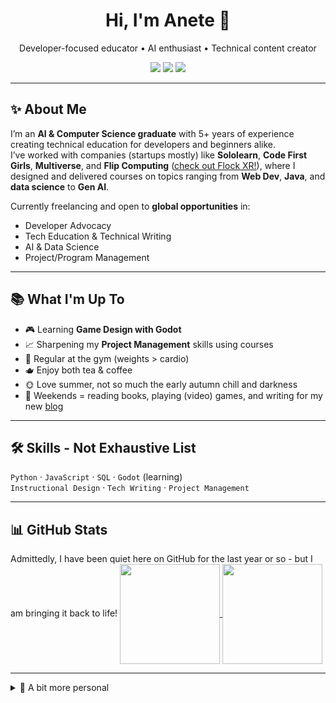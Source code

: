 <!-- Header -->
<div align="center">
  <h1>Hi, I'm Anete 👋</h1>
  <p>Developer-focused educator • AI enthusiast • Technical content creator</p>

  <a href="https://anetezepa.github.io/blog/"><img src="https://img.shields.io/badge/Blog-Read-blue?logo=githubpages" /></a>
  <a href="mailto:anete.zepaa@gmail.com"><img src="https://img.shields.io/badge/Email-Contact-red?logo=gmail" /></a>
  <a href="https://www.linkedin.com/in/anete-zepa/"><img src="https://img.shields.io/badge/LinkedIn-Connect-blue?logo=linkedin" /></a>
</div>

---

## ✨ About Me
I’m an **AI & Computer Science graduate** with 5+ years of experience creating technical education for developers and beginners alike.  
I’ve worked with companies (startups mostly) like **Sololearn**, **Code First Girls**, **Multiverse**, and **Flip Computing** ([check out Flock XR!](https://flockxr.com/)), where I designed and delivered courses on topics ranging from **Web Dev**, **Java**, and **data science** to **Gen AI**.  

Currently freelancing and open to **global opportunities** in:  
- Developer Advocacy  
- Tech Education & Technical Writing  
- AI & Data Science  
- Project/Program Management  

---

## 📚 What I'm Up To
- 🎮 Learning **Game Design with Godot**  
- 📈 Sharpening my **Project Management** skills using courses
- 💪 Regular at the gym (weights > cardio)  
- 🫖 Enjoy both tea & coffee 
- 🌞 Love summer, not so much the early autumn chill and darkness
- 📖 Weekends = reading books, playing (video) games, and writing for my new [blog](https://anetezepa.github.io/blog/)    

---

## 🛠️ Skills - Not Exhaustive List
`Python` · `JavaScript` · `SQL` · `Godot` (learning)  
`Instructional Design` · `Tech Writing` · `Project Management`  

---

## 📊 GitHub Stats

Admittedly, I have been quiet here on GitHub for the last year or so - but I am bringing it back to life! 
<a href="https://github.com/anetezepa">
  <img align="center" height="160" src="https://github-readme-stats.vercel.app/api?username=anetezepa&show_icons=true&hide_title=true&hide_rank=false" />
</a>
<a href="https://github.com/anetezepa">
  <img align="center" height="160" src="https://github-readme-stats.vercel.app/api/top-langs/?username=anetezepa&layout=compact&hide_title=true" />
</a>

---

<details>
  <summary>🌱 A bit more personal</summary>
  <br/>
  • Based in **Riga, Latvia**, open to global roles  <br/>
  • Supporter of AI (great for putting a lot on the paper quickly, but definitely needs editing) — but mindful of flaws, overuse & IP concerns  <br/>
  • Built & ran hackathons back in uni, created women coding communities at CFG, and still love community building  <br/>
  • Happy to have a chat about most topics - feel free to reach out!<br/>
</details>


<!--
**AneteZepa/AneteZepa** is a ✨ _special_ ✨ repository because its `README.md` (this file) appears on your GitHub profile.

Here are some ideas to get you started:

- 🔭 I’m currently working on ...
- 🌱 I’m currently learning ...
- 👯 I’m looking to collaborate on ...
- 🤔 I’m looking for help with ...
- 💬 Ask me about ...
- 📫 How to reach me: ...
- 😄 Pronouns: ...
- ⚡ Fun fact: ...
-->
